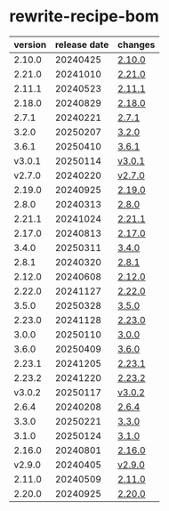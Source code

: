 # rewrite-recipe-bom	


|version|release date|changes|
|---|---|---|
|2.10.0|20240425|[2.10.0](./2.10.0-20240425.md)|
|2.21.0|20241010|[2.21.0](./2.21.0-20241010.md)|
|2.11.1|20240523|[2.11.1](./2.11.1-20240523.md)|
|2.18.0|20240829|[2.18.0](./2.18.0-20240829.md)|
|2.7.1|20240221|[2.7.1](./2.7.1-20240221.md)|
|3.2.0|20250207|[3.2.0](./3.2.0-20250207.md)|
|3.6.1|20250410|[3.6.1](./3.6.1-20250410.md)|
|v3.0.1|20250114|[v3.0.1](./v3.0.1-20250114.md)|
|v2.7.0|20240220|[v2.7.0](./v2.7.0-20240220.md)|
|2.19.0|20240925|[2.19.0](./2.19.0-20240925.md)|
|2.8.0|20240313|[2.8.0](./2.8.0-20240313.md)|
|2.21.1|20241024|[2.21.1](./2.21.1-20241024.md)|
|2.17.0|20240813|[2.17.0](./2.17.0-20240813.md)|
|3.4.0|20250311|[3.4.0](./3.4.0-20250311.md)|
|2.8.1|20240320|[2.8.1](./2.8.1-20240320.md)|
|2.12.0|20240608|[2.12.0](./2.12.0-20240608.md)|
|2.22.0|20241127|[2.22.0](./2.22.0-20241127.md)|
|3.5.0|20250328|[3.5.0](./3.5.0-20250328.md)|
|2.23.0|20241128|[2.23.0](./2.23.0-20241128.md)|
|3.0.0|20250110|[3.0.0](./3.0.0-20250110.md)|
|3.6.0|20250409|[3.6.0](./3.6.0-20250409.md)|
|2.23.1|20241205|[2.23.1](./2.23.1-20241205.md)|
|2.23.2|20241220|[2.23.2](./2.23.2-20241220.md)|
|v3.0.2|20250117|[v3.0.2](./v3.0.2-20250117.md)|
|2.6.4|20240208|[2.6.4](./2.6.4-20240208.md)|
|3.3.0|20250221|[3.3.0](./3.3.0-20250221.md)|
|3.1.0|20250124|[3.1.0](./3.1.0-20250124.md)|
|2.16.0|20240801|[2.16.0](./2.16.0-20240801.md)|
|v2.9.0|20240405|[v2.9.0](./v2.9.0-20240405.md)|
|2.11.0|20240509|[2.11.0](./2.11.0-20240509.md)|
|2.20.0|20240925|[2.20.0](./2.20.0-20240925.md)|
